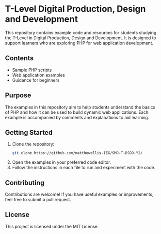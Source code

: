 # T-Level Digital Production, Design and Development

This repository contains example code and resources for students studying the T-Level in Digital Production, Design and Development. It is designed to support learners who are exploring PHP for web application development.

## Contents

- Sample PHP scripts
- Web application examples
- Guidance for beginners

## Purpose

The examples in this repository aim to help students understand the basics of PHP and how it can be used to build dynamic web applications. Each example is accompanied by comments and explanations to aid learning.

## Getting Started

1. Clone the repository:
    ```bash
    git clone https://github.com/matthewellis-IEG/SMD-T-DSDD-Y2/
    ```
2. Open the examples in your preferred code editor.
3. Follow the instructions in each file to run and experiment with the code.

## Contributing

Contributions are welcome! If you have useful examples or improvements, feel free to submit a pull request.

## License

This project is licensed under the MIT License.